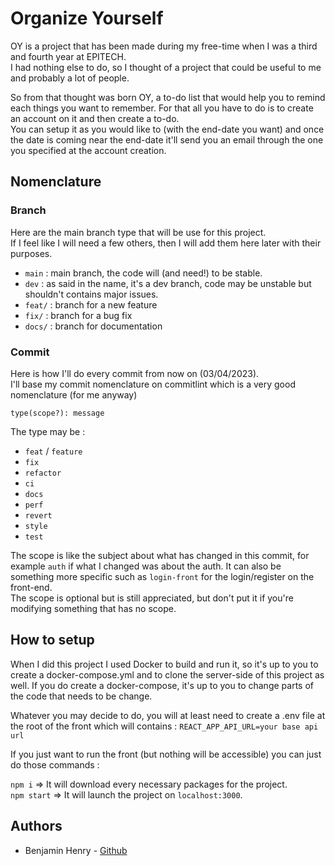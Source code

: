 # Organize Yourself

OY is a project that has been made during my free-time when I was a third and fourth year at EPITECH.</br>
I had nothing else to do, so I thought of a project that could be useful to me and probably a lot of people.

So from that thought was born OY, a to-do list that would help you to remind each things you want to remember.
For that all you have to do is to create an account on it and then create a to-do.</br>
You can setup it as you would like to (with the end-date you want) and once the date is coming near the end-date it'll send you an email through the one you specified at the account creation.

## Nomenclature

### Branch

Here are the main branch type that will be use for this project.</br>
If I feel like I will need a few others, then I will add them here later with their purposes.

- `main` : main branch, the code will (and need!) to be stable.
- `dev` : as said in the name, it's a dev branch, code may be unstable but shouldn't contains major issues.
- `feat/` : branch for a new feature
- `fix/` : branch for a bug fix
- `docs/` : branch for documentation

### Commit

Here is how I'll do every commit from now on (03/04/2023).</br>
I'll base my commit nomenclature on commitlint which is a very good nomenclature (for me anyway)

`type(scope?): message`

The type may be :

- `feat` / `feature`
- `fix`
- `refactor`
- `ci`
- `docs`
- `perf`
- `revert`
- `style`
- `test`

The scope is like the subject about what has changed in this commit, for example `auth` if what I changed was about the auth. It can also be something more specific such as `login-front` for the login/register on the front-end.</br>
The scope is optional but is still appreciated, but don't put it if you're modifying something that has no scope.

## How to setup

When I did this project I used Docker to build and run it, so it's up to you to create a docker-compose.yml and to clone the server-side of this project as well. If you do create a docker-compose, it's up to you to change parts of the code that needs to be change.

Whatever you may decide to do, you will at least need to create a .env file at the root of the front which will contains :
`REACT_APP_API_URL=your base api url`

If you just want to run the front (but nothing will be accessible) you can just do those commands :

`npm i` => It will download every necessary packages for the project.</br>
`npm start` => It will launch the project on `localhost:3000`.

## Authors

- Benjamin Henry - [Github](https://github.com/EternalRat)

